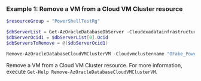 ### Example 1: Remove a VM from a Cloud VM Cluster resource
```powershell
$resourceGroup = "PowerShellTestRg"

$dbServerList = Get-AzOracleDatabaseDbServer -Cloudexadatainfrastructurename "OFake_PowerShellTestExaInfra" -ResourceGroupName $resourceGroup
$dbServerOcid1 = $dbServerList[0].Ocid
$dbServersToRemove = @($dbServerOcid1)

Remove-AzOracleDatabaseCloudVMClusterVM -Cloudvmclustername "OFake_PowerShellTestVmCluster" -ResourceGroupName "PowerShellTestRg" -DbServer $dbServersToRemove
```

Remove a VM from a Cloud VM Cluster resource.
For more information, execute `Get-Help Remove-AzOracleDatabaseCloudVMClusterVM`.